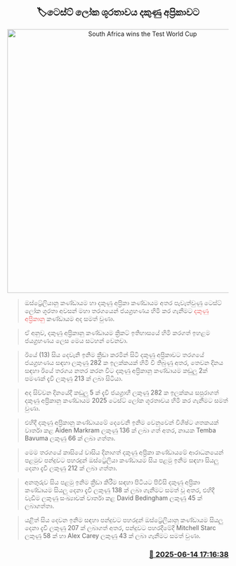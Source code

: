 <p align='center'><b><h2 align='center' title='South Africa wins the Test World Cup'>🏷ටෙස්ට් ලෝක ශූරතාව​ය දකුණු අප්‍රිකාව​ට</h2></b></p>
<p align='center'><img src='https://helakuru.sgp1.cdn.digitaloceanspaces.com/esana/images/lib/wtc-final-2025.jpg' width='600' alt='South Africa wins the Test World Cup'></p>

> ඔස්ට්‍රේලියානු කණ්ඩායම හා දකුණු අප්‍රිකා කණ්ඩායම අතර පැවැත්වුණු ටෙස්ට් ලෝක ශූරතා අවසන් මහා තරගයෙන් ජයග්‍රහණය හිමි කර ගැනීමට <span style='color:#e64d4d'>දකුණු අප්‍රිකානු</span> කණ්ඩායම අද සමත් වුණා.

> ඒ අනුව, දකුණු අප්‍රිකානු කණ්ඩාය​ම ක්‍රිකට් ඉතිහාසයේ හිමි කරගත් ඉහළම ජයග්‍රහණය ලෙස මෙය සටහන් වෙනවා.

> ඊයේ (13) සිය දෙවැනි ඉනිම ක්‍රීඩා කරමින් සිටි දකුණු අප්‍රිකාවට තරගයේ ජයග්‍රහණය සඳහා ලකුණු 282 ක ඉලක්කයක් හිමි වී තිබුණු අතර, තෙවන දිනය සඳහා ඊයේ තරගය නතර කරන විට දකුණු අප්‍රිකානු කණ්ඩායම කඩුලු 2ක් පමණක් දැවී ලකුණු 213 ක් ලබා සිටියා.

> අද සිව්වන දිනයේදී කඩුලු 5 ක් දැවී ජයග්‍රාහී ලකුණු 282 ක ඉලක්කය සපුරාගත් දකුණු අප්‍රිකානු කණ්ඩායම 2025 ටෙස්ට් ලෝක ශූරතාවය හිමි කර ගැනීමට සමත් වුණා.

> එහිදී දකුණු අප්‍රිකානු කණ්ඩායමේ දෙවෙනි ඉනිම වෙනුවෙන් විශිෂ්ට ශතකයක් වාර්තා කළ Aiden Markram ලකුණු 136 ක් ලබා ගත් අතර, නායක Temba Bavuma ලකුණු 66 ක් ලබා ගත්තා.

> මෙම තරගයේ කාසියේ වාසිය දිනාගත් දකුණු අප්‍රිකා කණ්ඩායමේ ආරාධනයෙන් පළමුව පන්දුවට පහරදුන් ඔස්ට්‍රේලියා කණ්ඩායම සිය පළමු ඉනිම සඳහා සියලු දෙනා දැවී ලකුණු 212 ක් ලබා ගත්තා‍.

> අනතුරුව සිය පළමු ඉනිම ක්‍රීඩා කිරීම සඳහා පිටියට පිවිසි දකුණු අප්‍රිකා කණ්ඩායම සියලු දෙනා දැවී ලකුණු 138 ක් ලබා ගැනීමට සමත් වූ අතර, එහිදී වැඩිම ලකුණු සංඛ්‍යාවක් වාර්තා කළ David Bedingham ලකුණු 45 ක් ලබාගත්තා.

> යළිත් සිය දෙවන ඉනිම සඳහා පන්දුවට පහරදුන් ඔස්ට්‍රේලියානු කණ්ඩායම සියලු දෙනා දැවී ලකුණු 207 ක් ලබාගත් අතර, පන්දුවට පහරදීමේදී Mitchell Starc ලකුණු 58 ක් හා Alex Carey ලකුණු 43 ක් ලබා ගැනීමට සමත් වුණා.



<h3 align='right'><a href='https://www.helakuru.lk/esana/p/111006/'>📅 2025-06-14 17:16:38</a></h3>
